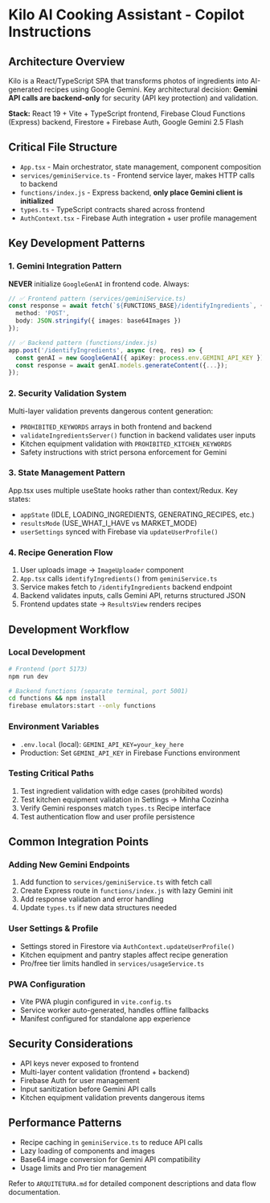 # Kilo AI Cooking Assistant - Copilot Instructions

## Architecture Overview

Kilo is a React/TypeScript SPA that transforms photos of ingredients into AI-generated recipes using Google Gemini. Key architectural decision: **Gemini API calls are backend-only** for security (API key protection) and validation.

**Stack:** React 19 + Vite + TypeScript frontend, Firebase Cloud Functions (Express) backend, Firestore + Firebase Auth, Google Gemini 2.5 Flash

## Critical File Structure

- `App.tsx` - Main orchestrator, state management, component composition
- `services/geminiService.ts` - Frontend service layer, makes HTTP calls to backend
- `functions/index.js` - Express backend, **only place Gemini client is initialized**
- `types.ts` - TypeScript contracts shared across frontend
- `AuthContext.tsx` - Firebase Auth integration + user profile management

## Key Development Patterns

### 1. Gemini Integration Pattern
**NEVER** initialize `GoogleGenAI` in frontend code. Always:
```typescript
// ✅ Frontend pattern (services/geminiService.ts)
const response = await fetch(`${FUNCTIONS_BASE}/identifyIngredients`, {
  method: 'POST',
  body: JSON.stringify({ images: base64Images })
});

// ✅ Backend pattern (functions/index.js) 
app.post('/identifyIngredients', async (req, res) => {
  const genAI = new GoogleGenAI({ apiKey: process.env.GEMINI_API_KEY }); // Lazy init inside handler
  const response = await genAI.models.generateContent({...});
});
```

### 2. Security Validation System
Multi-layer validation prevents dangerous content generation:
- `PROHIBITED_KEYWORDS` arrays in both frontend and backend
- `validateIngredientsServer()` function in backend validates user inputs
- Kitchen equipment validation with `PROHIBITED_KITCHEN_KEYWORDS`
- Safety instructions with strict persona enforcement for Gemini

### 3. State Management Pattern
App.tsx uses multiple useState hooks rather than context/Redux. Key states:
- `appState` (IDLE, LOADING_INGREDIENTS, GENERATING_RECIPES, etc.)
- `resultsMode` (USE_WHAT_I_HAVE vs MARKET_MODE)
- `userSettings` synced with Firebase via `updateUserProfile()`

### 4. Recipe Generation Flow
1. User uploads image → `ImageUploader` component
2. `App.tsx` calls `identifyIngredients()` from `geminiService.ts`
3. Service makes fetch to `/identifyIngredients` backend endpoint
4. Backend validates inputs, calls Gemini API, returns structured JSON
5. Frontend updates state → `ResultsView` renders recipes

## Development Workflow

### Local Development
```bash
# Frontend (port 5173)
npm run dev

# Backend functions (separate terminal, port 5001)
cd functions && npm install
firebase emulators:start --only functions
```

### Environment Variables
- `.env.local` (local): `GEMINI_API_KEY=your_key_here`
- Production: Set `GEMINI_API_KEY` in Firebase Functions environment

### Testing Critical Paths
1. Test ingredient validation with edge cases (prohibited words)
2. Test kitchen equipment validation in Settings → Minha Cozinha
3. Verify Gemini responses match `types.ts` Recipe interface
4. Test authentication flow and user profile persistence

## Common Integration Points

### Adding New Gemini Endpoints
1. Add function to `services/geminiService.ts` with fetch call
2. Create Express route in `functions/index.js` with lazy Gemini init
3. Add response validation and error handling
4. Update `types.ts` if new data structures needed

### User Settings & Profile
- Settings stored in Firestore via `AuthContext.updateUserProfile()`
- Kitchen equipment and pantry staples affect recipe generation
- Pro/free tier limits handled in `services/usageService.ts`

### PWA Configuration
- Vite PWA plugin configured in `vite.config.ts`
- Service worker auto-generated, handles offline fallbacks
- Manifest configured for standalone app experience

## Security Considerations
- API keys never exposed to frontend
- Multi-layer content validation (frontend + backend)
- Firebase Auth for user management
- Input sanitization before Gemini API calls
- Kitchen equipment validation prevents dangerous items

## Performance Patterns
- Recipe caching in `geminiService.ts` to reduce API calls
- Lazy loading of components and images
- Base64 image conversion for Gemini API compatibility
- Usage limits and Pro tier management

Refer to `ARQUITETURA.md` for detailed component descriptions and data flow documentation.
